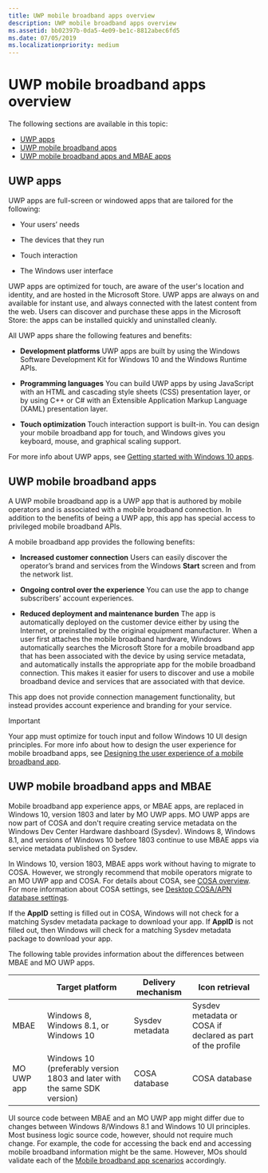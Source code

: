 ```yaml
---
title: UWP mobile broadband apps overview
description: UWP mobile broadband apps overview
ms.assetid: bb02397b-0da5-4e09-be1c-8812abec6fd5
ms.date: 07/05/2019
ms.localizationpriority: medium
---
```


# UWP mobile broadband apps overview

The following sections are available in this topic:

- [UWP apps](#uwp-apps)
- [UWP mobile broadband apps](#uwp-mobile-broadband-apps)
- [UWP mobile broadband apps and MBAE apps](#uwp-mobile-broadband-apps-and-mbae)

## UWP apps

UWP apps are full-screen or windowed apps that are tailored for the following:

-   Your users’ needs

-   The devices that they run

-   Touch interaction

-   The Windows user interface

UWP apps are optimized for touch, are aware of the user's location and identity, and are hosted in the Microsoft Store. UWP apps are always on and available for instant use, and always connected with the latest content from the web. Users can discover and purchase these apps in the Microsoft Store: the apps can be installed quickly and uninstalled cleanly.

All UWP apps share the following features and benefits:

-   **Development platforms** UWP apps are built by using the Windows Software Development Kit for Windows 10 and the Windows Runtime APIs.

-   **Programming languages** You can build UWP apps by using JavaScript with an HTML and cascading style sheets (CSS) presentation layer, or by using C++ or C# with an Extensible Application Markup Language (XAML) presentation layer.

-   **Touch optimization** Touch interaction support is built-in. You can design your mobile broadband app for touch, and Windows gives you keyboard, mouse, and graphical scaling support.

For more info about UWP apps, see [Getting started with Windows 10 apps](/windows/uwp/get-started/).

## UWP mobile broadband apps


A UWP mobile broadband app is a UWP app that is authored by mobile operators and is associated with a mobile broadband connection. In addition to the benefits of being a UWP app, this app has special access to privileged mobile broadband APIs.

A mobile broadband app provides the following benefits:

-   **Increased customer connection** Users can easily discover the operator’s brand and services from the Windows **Start** screen and from the network list.

-   **Ongoing control over the experience** You can use the app to change subscribers’ account experiences.

-   **Reduced deployment and maintenance burden** The app is automatically deployed on the customer device either by using the Internet, or preinstalled by the original equipment manufacturer. When a user first attaches the mobile broadband hardware, Windows automatically searches the Microsoft Store for a mobile broadband app that has been associated with the device by using service metadata, and automatically installs the appropriate app for the mobile broadband connection. This makes it easier for users to discover and use a mobile broadband device and services that are associated with that device.

This app does not provide connection management functionality, but instead provides account experience and branding for your service.

> [!IMPORTANT]
> Your app must optimize for touch input and follow Windows 10 UI design principles. For more info about how to design the user experience for mobile broadband apps, see [Designing the user experience of a mobile broadband app](designing-the-user-experience-of-a-mobile-broadband-app.md).

## UWP mobile broadband apps and MBAE

Mobile broadband app experience apps, or MBAE apps, are replaced in Windows 10, version 1803 and later by MO UWP apps. MO UWP apps are now part of COSA and don't require creating service metadata on the Windows Dev Center Hardware dashboard (Sysdev). Windows 8, Windows 8.1, and versions of Windows 10 before 1803 continue to use MBAE apps via service metadata published on Sysdev. 

In Windows 10, version 1803, MBAE apps work without having to migrate to COSA. However, we strongly recommend that mobile operators migrate to an MO UWP app and COSA. For details about COSA, see [COSA overview](cosa-overview.md). For more information about COSA settings, see [Desktop COSA/APN database settings](desktop-cosa-apn-database-settings.md).

If the **AppID** setting is filled out in COSA, Windows will not check for a matching Sysdev metadata package to download your app. If **AppID** is not filled out, then Windows will check for a matching Sysdev metadata package to download your app.

The following table provides information about the differences between MBAE and MO UWP apps.

|   | Target platform | Delivery mechanism | Icon retrieval |
| --- | --- | --- | --- |
| MBAE | Windows 8, Windows 8.1, or Windows 10 | Sysdev metadata | Sysdev metadata or COSA if declared as part of the profile | 
| MO UWP app | Windows 10 (preferably version 1803 and later with the same SDK version) | COSA database | COSA database |

UI source code between MBAE and an MO UWP app might differ due to changes between Windows 8/Windows 8.1 and Windows 10 UI principles. Most business logic source code, however, should not require much change. For example, the code for accessing the back end and accessing mobile broadband information might be the same. However, MOs should validate each of the [Mobile broadband app scenarios](./account-management.md) accordingly.